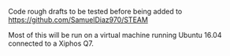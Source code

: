 
Code rough drafts to be tested before being added to https://github.com/SamuelDiaz970/STEAM

Most of this will be run on a virtual machine running Ubuntu 16.04 connected to a Xiphos Q7.
